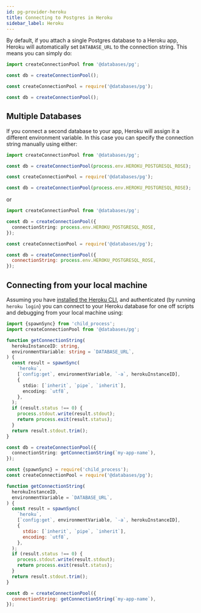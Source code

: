 ```yaml
---
id: pg-provider-heroku
title: Connecting to Postgres in Heroku
sidebar_label: Heroku
---
```


By default, if you attach a single Postgres database to a Heroku app, Heroku will automatically set `DATABASE_URL` to the connection string. This means you can simply do:

```typescript
import createConnectionPool from '@databases/pg';

const db = createConnectionPool();
```

```javascript
const createConnectionPool = require('@databases/pg');

const db = createConnectionPool();
```

## Multiple Databases

If you connect a second database to your app, Heroku will assign it a different environment variable. In this case you can specify the connection string manually using either:

```typescript
import createConnectionPool from '@databases/pg';

const db = createConnectionPool(process.env.HEROKU_POSTGRESQL_ROSE);
```

```javascript
const createConnectionPool = require('@databases/pg');

const db = createConnectionPool(process.env.HEROKU_POSTGRESQL_ROSE);
```

or

```typescript
import createConnectionPool from '@databases/pg';

const db = createConnectionPool({
  connectionString: process.env.HEROKU_POSTGRESQL_ROSE,
});
```

```javascript
const createConnectionPool = require('@databases/pg');

const db = createConnectionPool({
  connectionString: process.env.HEROKU_POSTGRESQL_ROSE,
});
```

## Connecting from your local machine

Assuming you have [installed the Heroku CLI](https://devcenter.heroku.com/articles/heroku-cli), and authenticated (by running `heroku login`) you can connect to your Heroku database for one off scripts and debugging from your local machine using:

```typescript
import {spawnSync} from 'child_process';
import createConnectionPool from '@databases/pg';

function getConnectionString(
  herokuInstanceID: string,
  environmentVariable: string = `DATABASE_URL`,
) {
  const result = spawnSync(
    `heroku`,
    [`config:get`, environmentVariable, `-a`, herokuInstanceID],
    {
      stdio: [`inherit`, `pipe`, `inherit`],
      encoding: `utf8`,
    },
  );
  if (result.status !== 0) {
    process.stdout.write(result.stdout);
    return process.exit(result.status);
  }
  return result.stdout.trim();
}

const db = createConnectionPool({
  connectionString: getConnectionString(`my-app-name`),
});
```

```javascript
const {spawnSync} = require('child_process');
const createConnectionPool = require('@databases/pg');

function getConnectionString(
  herokuInstanceID,
  environmentVariable = `DATABASE_URL`,
) {
  const result = spawnSync(
    `heroku`,
    [`config:get`, environmentVariable, `-a`, herokuInstanceID],
    {
      stdio: [`inherit`, `pipe`, `inherit`],
      encoding: `utf8`,
    },
  );
  if (result.status !== 0) {
    process.stdout.write(result.stdout);
    return process.exit(result.status);
  }
  return result.stdout.trim();
}

const db = createConnectionPool({
  connectionString: getConnectionString(`my-app-name`),
});
```
